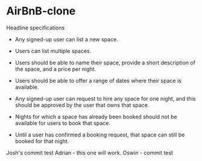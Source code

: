 # AirBnB-clone
Headline specifications
- Any signed-up user can list a new space.

- Users can list multiple spaces.

- Users should be able to name their space, provide a short description of the space, and a price per night.

- Users should be able to offer a range of dates where their space is available.

- Any signed-up user can request to hire any space for one night, and this should be approved by the user that owns that   space.
- Nights for which a space has already been booked should not be available for users to book that space.
- Until a user has confirmed a booking request, that space can still be booked for that night.


Josh's commit test
Adrian - this one will work.
Oswin - commit test
